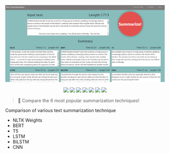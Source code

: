 <p align=center>
    <img src="./static/img/demo.PNG">
</p>

<p align=center>
    <a target="_blank" href="https://travis-ci.com/chonyy/text-summarization-comparison" title="Build Status"><img src="https://travis-ci.com/chonyy/text-summarization-comparison.svg?branch=master"></a>
    <a target="_blank" href="#" title="language count"><img src="https://img.shields.io/github/languages/count/chonyy/text-summarization-comparison"></a>
    <a target="_blank" href="#" title="top language"><img src="https://img.shields.io/github/languages/top/chonyy/text-summarization-comparison?color=orange"></a>
    <a target="_blank" href="https://img.shields.io/github/pipenv/locked/python-version/chonyy/daily-nba" title="Python version"><img src="https://img.shields.io/github/pipenv/locked/python-version/chonyy/daily-nba?color=green"></a>
    <a target="_blank" href="https://opensource.org/licenses/MIT" title="License: MIT"><img src="https://img.shields.io/badge/License-MIT-blue.svg"></a>
    <a target="_blank" href="#" title="repo size"><img src="https://img.shields.io/github/repo-size/chonyy/text-summarization-comparison"></a>
    <a target="_blank" href="http://makeapullrequest.com" title="PRs Welcome"><img src="https://img.shields.io/badge/PRs-welcome-brightgreen.svg"></a>
</p>

> 📑 Compare the 6 most popular summarization techniques!

Comparison of various text summarization technique

- NLTK Weights
- BERT
- T5
- LSTM
- BiLSTM
- CNN